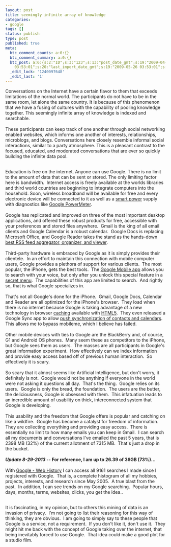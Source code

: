 ```yaml
---
layout: post
title: seemingly infinite array of knowledge
categories:
- google
tags: []
status: publish
type: post
published: true
meta:
  btc_comment_counts: a:0:{}
  btc_comment_summary: a:0:{}
  btc_post: a:6:{s:2:"ID";s:3:"123";s:13:"post_date_gmt";s:19:"2009-04-14 06:49:56";s:23:"initial_import_date_gmt";s:19:"2009-05-26
    03:53:01";s:20:"last_import_date_gmt";s:19:"2009-05-26 03:53:01";s:4:"hits";s:1:"0";s:6:"misses";s:1:"1";}
  _edit_lock: '1240097648'
  _edit_last: '1'
---
```

Conversations on the Internet have a certain flavor to them that exceeds limitations of the normal world.  The participants do not have to be in the same room, let alone the same country.  It is because of this phenomenon that we have a fusing of cultures with the capability of pooling knowledge together.  This seemingly infinite array of knowledge is indexed and searchable.
<br /><br />
These participants can keep track of one another through social networking enabled websites, which informs one another of interests, relationships, microblogs, and blogs.  Conversations here closely resemble informal social interactions, similar to a party atmosphere.  This is a pleasant contrast to the focused, educated, and moderated conversations that are ever so quickly building the infinite data pool.
<br /><br />
<!--more-->

Education is free on the internet.  Anyone can use Google.  There is no limit to the amount of data that can be sent or stored.  The only limiting factor here is bandwidth.  Internet access is freely available at the worlds libraries and third world countries are beginning to integrate computers into the household.  Soon, wireless broadband will be available for free and every electronic device will be connected to it as well as a <a href="http://blog.harrisonpowers.com/news/repowering-america/">smart power</a> supply with diagnostics like <a href="http://www.google.org/powermeter/" target="_blank">Google PowerMeter</a>.
<br /><br />
Google has replicated and improved on three of the most important desktop applications, and offered these robust products for free, accessible with your preferences and stored files anywhere.  Gmail is the king of all email clients and Google Calendar is a robust calendar.  Google Docs is replacing Microsoft Office, and Google Reader takes the stand as the hands-down <a href="http://blog.harrisonpowers.com/screencast/rss-and-google-reader/" target="_blank">best RSS feed aggregator, organizer, and viewer</a>.
<br /><br />
Third-party hardware is embraced by Google as it is simply provides their clientele.  In an effort to maintain this connection with mobile computer users, Google provides a plethora of support for various clients.  The most popular, the iPhone, gets the best tools.  The <a href="http://www.google.com/mobile/apple/app.html" target="_blank">Google Mobile app</a> allows you to search with your voice, but only after you unlock this special feature in a <a href="http://www.republicofinternets.com/?p=1469" target="_blank">secret menu</a>.  The capabilities of this app are limited to search.  And rightly so, that is what Google specializes in.
<br /><br />
That's not all Google's done for the iPhone.  Gmail, Google Docs, Calendar and Reader are all optimized for the iPhone's browser.  They load when there is no internet because Google is taking advantage of a new technology in browser <a href="http://dev.w3.org/html5/spec/Overview.html#structured-client-side-storage" target="_blank">caching</a> available with <a href="http://www.readwriteweb.com/archives/5_exciting_things_in_html_5.php" target="_blank">HTML5</a>.  They even released a Google Sync app to allow <a href="http://blog.harrisonpowers.com/iphone/iphone-google-sync-is-official/" target="_blank">push synchronization of contacts and calendars</a>.  This allows me to bypass mobileme, which I believe has failed.
<br /><br />
Other mobile devices with ties to Google are the BlackBerry and, of course, G1 and Android OS phones.  Many seem these as competitors to the iPhone, but Google sees them as users.  The masses are all participants in Google's great information experiment.  How effectively can we index information and provide easy access based off of previous human interaction.  So effectively it is scary.
<br /><br />
So scary that it almost seems like Artificial Intelligence, but don't worry, it definitely is not.  Google would not be anything if everyone in the world were not asking it questions all day.  That's the thing.  Google relies on its users.  Google is only the bread, the foundation.  The users are the butter, the deliciousness, Google is obsessed with them.  This infatuation leads to an incredible amount of usability on thick, interconnected system that Google is developing.
<br /><br />
This usability and the freedom that Google offers is popular and catching on like a wildfire.  Google has become a catalyst for freedom of information.  They are collecting everything and providing easy access.  There is essentially no limit to how many emails you can keep in Gmail.  I can search all my documents and conversations I've emailed the past 5 years, that is 2398 MB (32%) of the current allotment of 7315 MB.  That's just a drop in the bucket.
<br /><br /><strong><i>Update 8-29-2013 </i>-- For reference, I am up to 26.39 of 36GB (73%)...</strong><br /><br />
With <a href="http://google.com/history/" target="_blank">Google - Web History</a> I can access all 9161 searches I made since I registered with Google.  That is, a complete histogram of all my hobbies, projects, interests, and research since May 2005.  A true blast from the past.  In addition, I can see trends on my Google searching.  Popular hours, days, months, terms, websites, clicks, you get the idea..
<br /><br />

It is fascinating, in my opinion, but to others this mining of data is an invasion of privacy.  I'm not going to list their reasoning for this way of thinking, they are obvious.  I am going to simply say to these people that Google is a service, not a requirement.  If you don't like it, don't use it.  They might hit me back with the concept of Google taking over the internet, that being inevitably forced to use Google.  That idea could make a good plot for a studio film.
